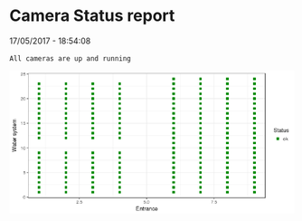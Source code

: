 Camera Status report
================
17/05/2017 - 18:54:08

    All cameras are up and running

![](camreport_files/figure-markdown_github/unnamed-chunk-2-1.png)

